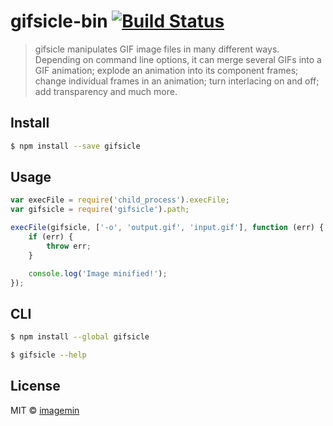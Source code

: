 # gifsicle-bin [![Build Status](https://secure.travis-ci.org/imagemin/gifsicle-bin.svg?branch=master)](http://travis-ci.org/imagemin/gifsicle-bin)

> gifsicle manipulates GIF image files in many different ways. Depending on command line options, it can merge several GIFs into a GIF animation; explode an animation into its component frames; change individual frames in an animation; turn interlacing on and off; add transparency and much more.


## Install

```sh
$ npm install --save gifsicle
```


## Usage

```js
var execFile = require('child_process').execFile;
var gifsicle = require('gifsicle').path;

execFile(gifsicle, ['-o', 'output.gif', 'input.gif'], function (err) {
	if (err) {
		throw err;
	}

	console.log('Image minified!');
});
```


## CLI

```sh
$ npm install --global gifsicle
```

```sh
$ gifsicle --help
```


## License

MIT © [imagemin](https://github.com/imagemin)
